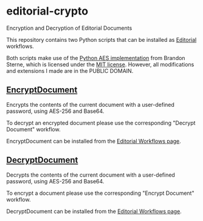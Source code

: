 # editorial-crypto
Encryption and Decryption of Editorial Documents

This repository contains two Python scripts that can be installed as [Editorial](http://omz-software.com/editorial/) workflows.

Both scripts make use of the [Python AES implementation](http://brandon.sternefamily.net/wp-content/uploads/2007/06/pyAES.txt) from Brandon Sterne, which is licensed under the [MIT license](http://brandon.sternefamily.net/files/mit-license.txt).
However, all modifications and extensions I made are in the PUBLIC DOMAIN.

## [EncryptDocument](https://github.com/mkarneim/editorial-crypto/blob/master/EncryptDocument.py)
Encrypts the contents of the current document with a user-defined password, using AES-256 and Base64. 

To decrypt an encrypted document please use the corresponding "Decrypt Document" workflow. 

EncryptDocument can be installed from the [Editorial Workflows page](http://www.editorial-workflows.com/workflow/5817532195799040/mZ4VF6bVJGc).

## [DecryptDocument](https://github.com/mkarneim/editorial-crypto/blob/master/DecyptDocument.py)
Decrypts the contents of the current document with a user-defined password, using AES-256 and Base64.

To encrypt a document please use the corresponding "Encrypt Document" workflow.

DecryptDocument can be installed from the [Editorial Workflows page](http://www.editorial-workflows.com/workflow/5774554337116160/tL0TaMd64i4).
